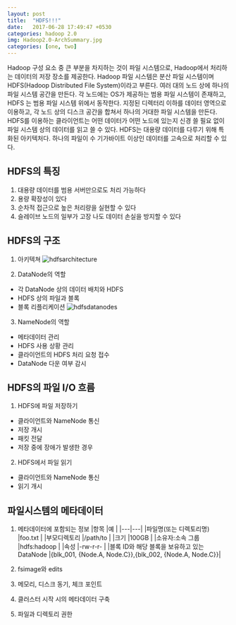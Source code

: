 ```yaml
---
layout: post
title:  "HDFS!!!"
date:   2017-06-28 17:49:47 +0530
categories: hadoop 2.0
img: Hadoop2.0-ArchSummary.jpg
categories: [one, two]
---
```

Hadoop 구성 요소 중 큰 부분을 차지하는 것이 파일 시스템으로, Hadoop에서 처리하는 데이터의 저장 장소를 제공한다. Hadoop 파일 시스템은 분산 파일 시스템이며 HDFS(Hadoop Distributed File System)이라고 부른다. 여러 대의 노드 상에 하나의 파일 시스템 공간을 만든다. 각 노드에는 OS가 제공하는 범용 파일 시스템이 존재하고, HDFS 는 범용 파일 시스템 위에서 동작한다. 지정된 디렉터리 이하를 데이터 영역으로 이용하고, 각 노드 상의 디스크 공간을 합쳐서 하나의 거대한 파일 시스템을 만든다. HDFS를 이용하는 클라이언트는 어떤 데이터가 어떤 노드에 있는지 신경 쓸 필요 없이 파일 시스템 상의 데이터를 읽고 쓸 수 있다. HDFS는 대용량 데이터를 다루기 위해 특화된 아키텍처다. 하나의 파일이 수 기가바이트 이상인 데이터를 고속으로 처리할 수 있다.

## HDFS의 특징
1. 대용량 데이터를 범용 서버만으로도 처리 가능하다
2. 용량 확장성이 있다
3. 순차적 접근으로 높은 처리량을 실현할 수 있다
4. 슬레이브 노드의 일부가 고장 나도 데이터 손실을 방지할 수 있다

## HDFS의 구조
1. 아키텍쳐
![hdfsarchitecture]({{site.baseurl}}/images/hdfsarchitecture.gif)

2. DataNode의 역할
- 각 DataNode 상의 데이터 배치와 HDFS
- HDFS 상의 파일과 블록
- 블록 리플리케이션
![hdfsdatanodes]({{site.baseurl}}/images/hdfsdatanodes.gif)

3. NameNode의 역할
- 메타데이터 관리
- HDFS 사용 상황 관리
- 클라이언트의 HDFS 처리 요청 접수
- DataNode 다운 여부 감시

## HDFS의 파일 I/O 흐름
1. HDFS에 파일 저장하기
- 클라이언트와 NameNode 통신
- 저장 개시
- 패킷 전달
- 저장 중에 장애가 발생한 경우

2. HDFS에서 파일 읽기
- 클라이언트와 NameNode 통신
- 읽기 개시

## 파일시스템의 메타데이터
1. 메타데이터에 포함되는 정보
|항목   |예   |
|---|---|
|파일명(또는 디렉토리명)   |foo.txt   |
|부모디렉토리   |/path/to   |
|크기   |100GB   |
|소유자:소속 그룹   |hdfs:hadoop   |
|속성   |-rw-r-r-   |
|블록 ID와 해당 블록을 보유하고 있는 DataNode   |{blk_001, {Node.A, Node.C}},{blk_002, {Node.A, Node.C}}|

2. fsimage와 edits
3. 메모리, 디스크 동기, 체크 포인트
4. 클러스터 시작 시의 메타데이터 구축
5. 파일과 디렉토리 권한
